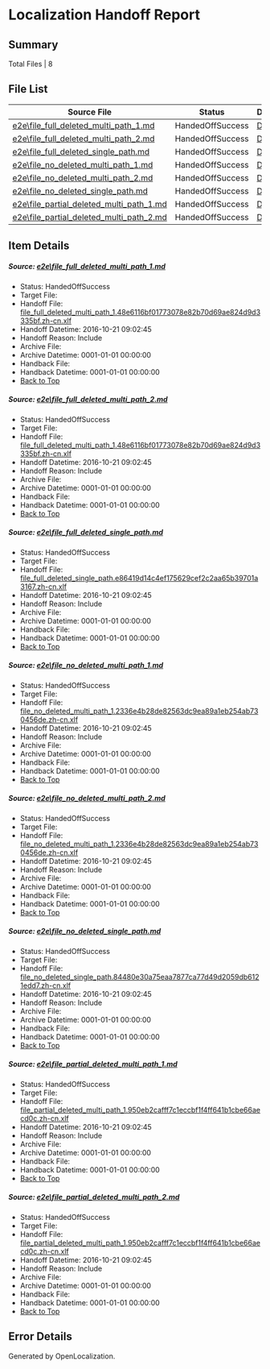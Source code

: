 # <a name='report-top'></a> Localization Handoff Report

## Summary
 Total Files | 8

## File List
 Source File | Status | Details 
 ----------- | ------ | ------- 
 [e2e\file_full_deleted_multi_path_1.md](https://github.com/OpenLocalizationTestOrg/ol-test0/blob/c3980411ccc25187c26987d4a814bf983b2ec6a7/e2e/file_full_deleted_multi_path_1.md) | HandedOffSuccess | [Details](#e104f05ba0dbfc2632bfe9ff81c216e16b86f4af1)
 [e2e\file_full_deleted_multi_path_2.md](https://github.com/OpenLocalizationTestOrg/ol-test0/blob/c3980411ccc25187c26987d4a814bf983b2ec6a7/e2e/file_full_deleted_multi_path_2.md) | HandedOffSuccess | [Details](#e104f05ba0dbfc2632bfe9ff81c216e16b86f4af2)
 [e2e\file_full_deleted_single_path.md](https://github.com/OpenLocalizationTestOrg/ol-test0/blob/c3980411ccc25187c26987d4a814bf983b2ec6a7/e2e/file_full_deleted_single_path.md) | HandedOffSuccess | [Details](#f5ad7cc35726f85cd5caafd9498ff29a80115a4b3)
 [e2e\file_no_deleted_multi_path_1.md](https://github.com/OpenLocalizationTestOrg/ol-test0/blob/c3980411ccc25187c26987d4a814bf983b2ec6a7/e2e/file_no_deleted_multi_path_1.md) | HandedOffSuccess | [Details](#2d4b69eb1af9c8aec18856292c3db64de4fb8c234)
 [e2e\file_no_deleted_multi_path_2.md](https://github.com/OpenLocalizationTestOrg/ol-test0/blob/c3980411ccc25187c26987d4a814bf983b2ec6a7/e2e/file_no_deleted_multi_path_2.md) | HandedOffSuccess | [Details](#2d4b69eb1af9c8aec18856292c3db64de4fb8c235)
 [e2e\file_no_deleted_single_path.md](https://github.com/OpenLocalizationTestOrg/ol-test0/blob/c3980411ccc25187c26987d4a814bf983b2ec6a7/e2e/file_no_deleted_single_path.md) | HandedOffSuccess | [Details](#1bf8d8cc2f050c9cd8d399171f7226d988b535456)
 [e2e\file_partial_deleted_multi_path_1.md](https://github.com/OpenLocalizationTestOrg/ol-test0/blob/c3980411ccc25187c26987d4a814bf983b2ec6a7/e2e/file_partial_deleted_multi_path_1.md) | HandedOffSuccess | [Details](#e17ccffa59d966e6861e5f5667fc43451fe8f7fc7)
 [e2e\file_partial_deleted_multi_path_2.md](https://github.com/OpenLocalizationTestOrg/ol-test0/blob/c3980411ccc25187c26987d4a814bf983b2ec6a7/e2e/file_partial_deleted_multi_path_2.md) | HandedOffSuccess | [Details](#e17ccffa59d966e6861e5f5667fc43451fe8f7fc8)

## Item Details
##### <a name='e104f05ba0dbfc2632bfe9ff81c216e16b86f4af1'></a> Source: [e2e\file_full_deleted_multi_path_1.md](https://github.com/OpenLocalizationTestOrg/ol-test0/blob/c3980411ccc25187c26987d4a814bf983b2ec6a7/e2e/file_full_deleted_multi_path_1.md)
* Status: HandedOffSuccess
* Target File: 
* Handoff File: [file_full_deleted_multi_path_1.48e6116bf01773078e82b70d69ae824d9d3335bf.zh-cn.xlf](https://github.com/OpenLocalizationTestOrg/ol-test0-handoff/blob/f919924d46c90d6b962c9a6499116aec42a2bc41/ol-handoff/OpenLocalizationTestOrg/ol-test0-zhcn/shujia/mt/file_full_deleted_multi_path_1.48e6116bf01773078e82b70d69ae824d9d3335bf.zh-cn.xlf)
* Handoff Datetime: 2016-10-21 09:02:45
* Handoff Reason: Include
* Archive File: 
* Archive Datetime: 0001-01-01 00:00:00
* Handback File: 
* Handback Datetime: 0001-01-01 00:00:00
* [Back to Top](#report-top)

##### <a name='e104f05ba0dbfc2632bfe9ff81c216e16b86f4af2'></a> Source: [e2e\file_full_deleted_multi_path_2.md](https://github.com/OpenLocalizationTestOrg/ol-test0/blob/c3980411ccc25187c26987d4a814bf983b2ec6a7/e2e/file_full_deleted_multi_path_2.md)
* Status: HandedOffSuccess
* Target File: 
* Handoff File: [file_full_deleted_multi_path_1.48e6116bf01773078e82b70d69ae824d9d3335bf.zh-cn.xlf](https://github.com/OpenLocalizationTestOrg/ol-test0-handoff/blob/f919924d46c90d6b962c9a6499116aec42a2bc41/ol-handoff/OpenLocalizationTestOrg/ol-test0-zhcn/shujia/mt/file_full_deleted_multi_path_1.48e6116bf01773078e82b70d69ae824d9d3335bf.zh-cn.xlf)
* Handoff Datetime: 2016-10-21 09:02:45
* Handoff Reason: Include
* Archive File: 
* Archive Datetime: 0001-01-01 00:00:00
* Handback File: 
* Handback Datetime: 0001-01-01 00:00:00
* [Back to Top](#report-top)

##### <a name='f5ad7cc35726f85cd5caafd9498ff29a80115a4b3'></a> Source: [e2e\file_full_deleted_single_path.md](https://github.com/OpenLocalizationTestOrg/ol-test0/blob/c3980411ccc25187c26987d4a814bf983b2ec6a7/e2e/file_full_deleted_single_path.md)
* Status: HandedOffSuccess
* Target File: 
* Handoff File: [file_full_deleted_single_path.e86419d14c4ef175629cef2c2aa65b39701a3167.zh-cn.xlf](https://github.com/OpenLocalizationTestOrg/ol-test0-handoff/blob/f919924d46c90d6b962c9a6499116aec42a2bc41/ol-handoff/OpenLocalizationTestOrg/ol-test0-zhcn/shujia/mt/file_full_deleted_single_path.e86419d14c4ef175629cef2c2aa65b39701a3167.zh-cn.xlf)
* Handoff Datetime: 2016-10-21 09:02:45
* Handoff Reason: Include
* Archive File: 
* Archive Datetime: 0001-01-01 00:00:00
* Handback File: 
* Handback Datetime: 0001-01-01 00:00:00
* [Back to Top](#report-top)

##### <a name='2d4b69eb1af9c8aec18856292c3db64de4fb8c234'></a> Source: [e2e\file_no_deleted_multi_path_1.md](https://github.com/OpenLocalizationTestOrg/ol-test0/blob/c3980411ccc25187c26987d4a814bf983b2ec6a7/e2e/file_no_deleted_multi_path_1.md)
* Status: HandedOffSuccess
* Target File: 
* Handoff File: [file_no_deleted_multi_path_1.2336e4b28de82563dc9ea89a1eb254ab730456de.zh-cn.xlf](https://github.com/OpenLocalizationTestOrg/ol-test0-handoff/blob/f919924d46c90d6b962c9a6499116aec42a2bc41/ol-handoff/OpenLocalizationTestOrg/ol-test0-zhcn/shujia/mt/file_no_deleted_multi_path_1.2336e4b28de82563dc9ea89a1eb254ab730456de.zh-cn.xlf)
* Handoff Datetime: 2016-10-21 09:02:45
* Handoff Reason: Include
* Archive File: 
* Archive Datetime: 0001-01-01 00:00:00
* Handback File: 
* Handback Datetime: 0001-01-01 00:00:00
* [Back to Top](#report-top)

##### <a name='2d4b69eb1af9c8aec18856292c3db64de4fb8c235'></a> Source: [e2e\file_no_deleted_multi_path_2.md](https://github.com/OpenLocalizationTestOrg/ol-test0/blob/c3980411ccc25187c26987d4a814bf983b2ec6a7/e2e/file_no_deleted_multi_path_2.md)
* Status: HandedOffSuccess
* Target File: 
* Handoff File: [file_no_deleted_multi_path_1.2336e4b28de82563dc9ea89a1eb254ab730456de.zh-cn.xlf](https://github.com/OpenLocalizationTestOrg/ol-test0-handoff/blob/f919924d46c90d6b962c9a6499116aec42a2bc41/ol-handoff/OpenLocalizationTestOrg/ol-test0-zhcn/shujia/mt/file_no_deleted_multi_path_1.2336e4b28de82563dc9ea89a1eb254ab730456de.zh-cn.xlf)
* Handoff Datetime: 2016-10-21 09:02:45
* Handoff Reason: Include
* Archive File: 
* Archive Datetime: 0001-01-01 00:00:00
* Handback File: 
* Handback Datetime: 0001-01-01 00:00:00
* [Back to Top](#report-top)

##### <a name='1bf8d8cc2f050c9cd8d399171f7226d988b535456'></a> Source: [e2e\file_no_deleted_single_path.md](https://github.com/OpenLocalizationTestOrg/ol-test0/blob/c3980411ccc25187c26987d4a814bf983b2ec6a7/e2e/file_no_deleted_single_path.md)
* Status: HandedOffSuccess
* Target File: 
* Handoff File: [file_no_deleted_single_path.84480e30a75eaa7877ca77d49d2059db6121edd7.zh-cn.xlf](https://github.com/OpenLocalizationTestOrg/ol-test0-handoff/blob/f919924d46c90d6b962c9a6499116aec42a2bc41/ol-handoff/OpenLocalizationTestOrg/ol-test0-zhcn/shujia/mt/file_no_deleted_single_path.84480e30a75eaa7877ca77d49d2059db6121edd7.zh-cn.xlf)
* Handoff Datetime: 2016-10-21 09:02:45
* Handoff Reason: Include
* Archive File: 
* Archive Datetime: 0001-01-01 00:00:00
* Handback File: 
* Handback Datetime: 0001-01-01 00:00:00
* [Back to Top](#report-top)

##### <a name='e17ccffa59d966e6861e5f5667fc43451fe8f7fc7'></a> Source: [e2e\file_partial_deleted_multi_path_1.md](https://github.com/OpenLocalizationTestOrg/ol-test0/blob/c3980411ccc25187c26987d4a814bf983b2ec6a7/e2e/file_partial_deleted_multi_path_1.md)
* Status: HandedOffSuccess
* Target File: 
* Handoff File: [file_partial_deleted_multi_path_1.950eb2cafff7c1eccbf1f4ff641b1cbe66aecd0c.zh-cn.xlf](https://github.com/OpenLocalizationTestOrg/ol-test0-handoff/blob/f919924d46c90d6b962c9a6499116aec42a2bc41/ol-handoff/OpenLocalizationTestOrg/ol-test0-zhcn/shujia/mt/file_partial_deleted_multi_path_1.950eb2cafff7c1eccbf1f4ff641b1cbe66aecd0c.zh-cn.xlf)
* Handoff Datetime: 2016-10-21 09:02:45
* Handoff Reason: Include
* Archive File: 
* Archive Datetime: 0001-01-01 00:00:00
* Handback File: 
* Handback Datetime: 0001-01-01 00:00:00
* [Back to Top](#report-top)

##### <a name='e17ccffa59d966e6861e5f5667fc43451fe8f7fc8'></a> Source: [e2e\file_partial_deleted_multi_path_2.md](https://github.com/OpenLocalizationTestOrg/ol-test0/blob/c3980411ccc25187c26987d4a814bf983b2ec6a7/e2e/file_partial_deleted_multi_path_2.md)
* Status: HandedOffSuccess
* Target File: 
* Handoff File: [file_partial_deleted_multi_path_1.950eb2cafff7c1eccbf1f4ff641b1cbe66aecd0c.zh-cn.xlf](https://github.com/OpenLocalizationTestOrg/ol-test0-handoff/blob/f919924d46c90d6b962c9a6499116aec42a2bc41/ol-handoff/OpenLocalizationTestOrg/ol-test0-zhcn/shujia/mt/file_partial_deleted_multi_path_1.950eb2cafff7c1eccbf1f4ff641b1cbe66aecd0c.zh-cn.xlf)
* Handoff Datetime: 2016-10-21 09:02:45
* Handoff Reason: Include
* Archive File: 
* Archive Datetime: 0001-01-01 00:00:00
* Handback File: 
* Handback Datetime: 0001-01-01 00:00:00
* [Back to Top](#report-top)


## Error Details

Generated by OpenLocalization.

